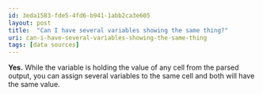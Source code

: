 ```yaml
---
id: 3eda1583-fde5-4fd6-b941-1abb2ca3e605
layout: post
title:  "Can I have several variables showing the same thing?"
uri: can-i-have-several-variables-showing-the-same-thing
tags: [data sources]
---
```


**Yes.** While the variable is holding the value of any cell from the parsed output, you can assign several variables to the same cell and both will have the same value.